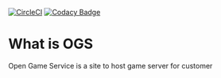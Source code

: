 [![CircleCI](https://circleci.com/gh/ogsproject/ogs/tree/master.svg?style=svg)](https://circleci.com/gh/ogsproject/ogs/tree/master)
[![Codacy Badge](https://api.codacy.com/project/badge/Grade/573987c6a3c14ae290c3c7c4d4e3d705)](https://www.codacy.com/app/nslythe/ogs?utm_source=github.com&amp;utm_medium=referral&amp;utm_content=ogsproject/ogs&amp;utm_campaign=Badge_Grade)

# What is OGS
Open Game Service is a site to host game server for customer
